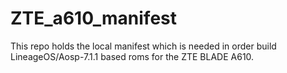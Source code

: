 # ZTE_a610_manifest

This repo holds the local manifest which is needed in order build LineageOS/Aosp-7.1.1 based roms for the ZTE BLADE A610.
